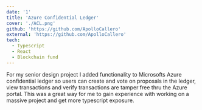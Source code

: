 ```yaml
---
date: '1'
title: 'Azure Confidential Ledger'
cover: './ACL.png'
github: 'https://github.com/ApolloCallero'
external: 'https://github.com/ApolloCallero'
tech:
  - Typescript
  - React
  - Blockchain fund
---
```


For my senior design project I added functionality to Microsofts Azure confidential ledger so users can create and vote on proposals in the ledger,
view transactions and verify transactions are tamper free thru the Azure portal. This was a great way for me to gain experience with working on a massive project and get more typescript exposure.
